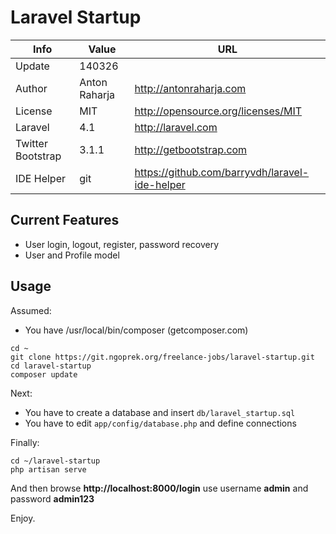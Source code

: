 Laravel Startup
===============

Info              | Value         | URL
----------------- | ------------- | ----------------------------------------------
Update            | 140326        |
Author            | Anton Raharja | http://antonraharja.com
License           | MIT           | http://opensource.org/licenses/MIT
Laravel           | 4.1           | http://laravel.com
Twitter Bootstrap | 3.1.1         | http://getbootstrap.com
IDE Helper        | git           | https://github.com/barryvdh/laravel-ide-helper


Current Features
----------------

* User login, logout, register, password recovery
* User and Profile model


Usage
-----

Assumed:

* You have /usr/local/bin/composer (getcomposer.com)

```
cd ~
git clone https://git.ngoprek.org/freelance-jobs/laravel-startup.git
cd laravel-startup
composer update
```

Next:

* You have to create a database and insert ```db/laravel_startup.sql```
* You have to edit ```app/config/database.php``` and define connections

Finally:

```
cd ~/laravel-startup
php artisan serve
```

And then browse **http://localhost:8000/login** use username **admin** and password **admin123**

Enjoy.
